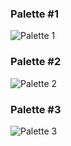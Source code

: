 ### Palette #1

![Palette 1](https://digitalsynopsis.com/wp-content/uploads/2019/11/color-schemes-palettes-10.png)

### Palette #2
![Palette 2](https://user-images.githubusercontent.com/71418003/144824931-12a1940f-9ffe-4099-8597-2f1fcb459259.png)

### Palette #3
![Palette 3](https://digitalsynopsis.com/wp-content/uploads/2019/09/color-schemes-palettes-combinations-18.jpg)
